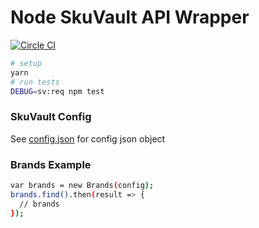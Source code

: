 # Node SkuVault API Wrapper

[![Circle CI](https://circleci.com/gh/greenchef/node-skuvault/tree/master.svg?style=svg&circle-token=887416cc1d6459e4702cbc8401791dbc41f8cd31)](https://circleci.com/gh/greenchef/node-skuvault/tree/master)

```sh
# setup
yarn
# run tests
DEBUG=sv:req npm test
```

### SkuVault Config

See [config.json](config.json) for config json object

### Brands Example

```sh
var brands = new Brands(config);
brands.find().then(result => {
  // brands
});
```
